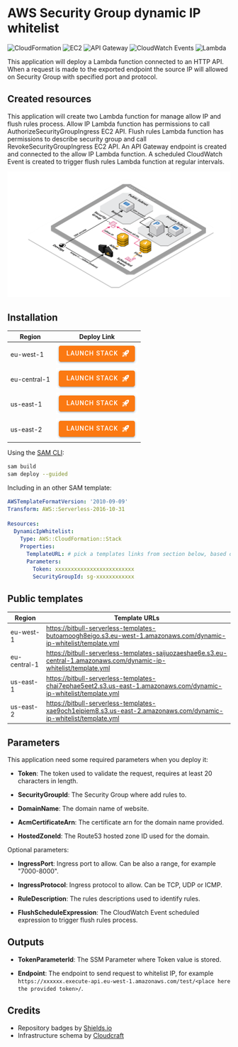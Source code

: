 # AWS Security Group dynamic IP whitelist

![CloudFormation](https://img.shields.io/badge/-CloudFormation-%23FF4F8B)
![EC2](https://img.shields.io/badge/-EC2-%23FF9900)
![API Gateway](https://img.shields.io/badge/-API%20Gateway-%23A166FF)
![CloudWatch Events](https://img.shields.io/badge/-CloudWatch%20Events-%23FF4F8B)
![Lambda](https://img.shields.io/badge/-Lambda-%23FF9900)

This application will deploy a Lambda function connected to an HTTP API. When a request is made to the exported endpoint the source IP will allowed on Security Group with specified port and protocol.

## Created resources

This application will create two Lambda function for manage allow IP and flush rules process. Allow IP Lambda function has permissions to call AuthorizeSecurityGroupIngress EC2 API. Flush rules Lambda function has permissions to describe security group and call RevokeSecurityGroupIngress EC2 API. An API Gateway endpoint is created and connected to the allow IP Lambda function. A scheduled CloudWatch Event is created to trigger flush rules Lambda function at regular intervals.

![Infrastructure Schema](./doc/schema.png)

## Installation

| Region       | Deploy Link |
| ------------ | ----------- |
| eu-west-1    | [![Launch Stack in region eu-west-1 ](./doc/button.png)](https://eu-west-1.console.aws.amazon.com/cloudformation/home#/stacks/create/review?templateURL=https://bitbull-serverless-templates-butoamoogh8eigo.s3.eu-west-1.amazonaws.com/dynamic-ip-whitelist/template.yml&stackName=dynamic-ip-whitelist) |
| eu-central-1 | [![Launch Stack in region eu-central-1](./doc/button.png)](https://eu-central-1.console.aws.amazon.com/cloudformation/home#/stacks/create/review?templateURL=https://bitbull-serverless-templates-saijuozaeshae6e.s3.eu-central-1.amazonaws.com/dynamic-ip-whitelist/template.yml&stackName=dynamic-ip-whitelist) |
| us-east-1    | [![Launch Stack in region us-east-1](./doc/button.png)](https://us-east-1.console.aws.amazon.com/cloudformation/home#/stacks/create/review?templateURL=https://bitbull-serverless-templates-chai7ephae5eet2.s3.us-east-1.amazonaws.com/dynamic-ip-whitelist/template.yml&stackName=dynamic-ip-whitelist) |
| us-east-2    | [![Launch Stack in region us-east-2](./doc/button.png)](https://us-east-2.console.aws.amazon.com/cloudformation/home#/stacks/create/review?templateURL=https://bitbull-serverless-templates-xae9och1eipiem8.s3.us-east-2.amazonaws.com/dynamic-ip-whitelist/template.yml&stackName=dynamic-ip-whitelist) |

Using the [SAM CLI](https://docs.aws.amazon.com/serverless-application-model/latest/developerguide/what-is-sam.html):
```bash
sam build
sam deploy --guided
```

Including in an other SAM template:
```yaml
AWSTemplateFormatVersion: '2010-09-09'
Transform: AWS::Serverless-2016-10-31

Resources:
  DynamicIpWhitelist:
    Type: AWS::CloudFormation::Stack
    Properties:
      TemplateURL: # pick a templates links from section below, based on your region
      Parameters:
        Token: xxxxxxxxxxxxxxxxxxxxxxxxx
        SecurityGroupId: sg-xxxxxxxxxxxx
```

## Public templates

| Region       | Template URLs                                                                                                  |
| ------------ | -------------------------------------------------------------------------------------------------------------- |
| eu-west-1    | https://bitbull-serverless-templates-butoamoogh8eigo.s3.eu-west-1.amazonaws.com/dynamic-ip-whitelist/template.yml    |
| eu-central-1 | https://bitbull-serverless-templates-saijuozaeshae6e.s3.eu-central-1.amazonaws.com/dynamic-ip-whitelist/template.yml |
| us-east-1    | https://bitbull-serverless-templates-chai7ephae5eet2.s3.us-east-1.amazonaws.com/dynamic-ip-whitelist/template.yml    |
| us-east-2    | https://bitbull-serverless-templates-xae9och1eipiem8.s3.us-east-2.amazonaws.com/dynamic-ip-whitelist/template.yml    |

## Parameters

This application need some required parameters when you deploy it:

- **Token**: The token used to validate the request, requires at least 20 characters in length.

- **SecurityGroupId**: The Security Group where add rules to.

- **DomainName**: The domain name of website.

- **AcmCertificateArn**: The certificate arn for the domain name provided.

- **HostedZoneId**: The Route53 hosted zone ID used for the domain.

Optional parameters:

- **IngressPort**: Ingress port to allow. Can be also a range, for example "7000-8000".

- **IngressProtocol**: Ingress protocol to allow. Can be TCP, UDP or ICMP.

- **RuleDescription**: The rules descriptions used to identify rules.

- **FlushScheduleExpression**: The CloudWatch Event scheduled expression to trigger flush rules process.

## Outputs

- **TokenParameterId**: The SSM Parameter where Token value is stored.

- **Endpoint**: The endpoint to send request to whitelist IP, for example `https://xxxxxx.execute-api.eu-west-1.amazonaws.com/test/<place here the provided token>/`.

## Credits

- Repository badges by [Shields.io](https://shields.io/)
- Infrastructure schema by [Cloudcraft](https://www.cloudcraft.co/)
